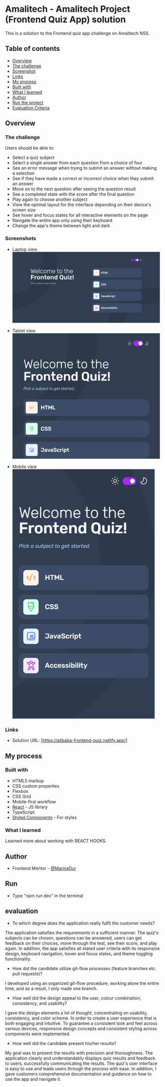 # Amalitech - Amalitech Project (Frontend Quiz App) solution

This is a solution to the Frontend quiz app challenge on Amalitech NSS.
## Table of contents

  - [Overview](#overview)
  - [The challenge](#the-challenge)
  - [Screenshot](#screenshot)
  - [Links](#links)
  - [My process](#my-process)
  - [Built with](#built-with)
  - [What I learned](#what-i-learned)
  - [Author](#author)
  - [Run the project](#run)
  - [Evaluation Criteria](#evaluation)

## Overview

### The challenge

Users should be able to:

- Select a quiz subject
- Select a single answer from each question from a choice of four
- See an error message when trying to submit an answer without making a selection
- See if they have made a correct or incorrect choice when they submit an answer
- Move on to the next question after seeing the question result
- See a completed state with the score after the final question
- Play again to choose another subject
- View the optimal layout for the interface depending on their device's screen size
- See hover and focus states for all interactive elements on the page
- Navigate the entire app only using their keyboard
- Change the app's theme between light and dark

### Screenshots
- Laptop view
![](./public/Screenshot_frontpage.png)

- Tablet view
![](./public/Screenshot-tablet.png)

- Mobile view
![](./public/Screenshot-mobile.png)


### Links

- Solution URL: [https://alibaba-frontend-quiz.netlify.app/]

## My process

### Built with

- HTML5 markup
- CSS custom properties
- Flexbox
- CSS Grid
- Mobile-first workflow
- [React](https://reactjs.org/) - JS library
- TypeScript
- [Styled Components](https://styled-components.com/) - For styles

### What I learned

Learned more about working with REACT HOOKS.

## Author

- Frontend Mentor - [@MarinaDur](https://www.frontendmentor.io/profile/MarinaDur)


## Run

- Type "npm run dev" in the terminal

## evaluation
- To which degree does the application really fulfil the customer needs?

The application satisfies the requirements in a sufficient manner. The quiz's subjects can be chosen, questions can be answered, users can get feedback on their choices, move through the test, see their score, and play again. In addition, the app satisfies all stated user criteria with its responsive design, keyboard navigation, hover and focus states, and theme toggling functionality.

- How did the candidate utilize git-flow processes (feature branches etc. pull requests)?

I developed using an organized git-flow procedure, working alone the entire time, and as a result, I only made one branch.

- How well did the design appeal to the user, colour combination, consistency, and
usability?

I gave the design elements a lot of thought, concentrating on usability, consistency, and color scheme. In order to create a user experience that is both engaging and intuitive. To guarantee a consistent look and feel across various devices, responsive design concepts and consistent styling across components were implemented.

- How well did the candidate present his/her results?

My goal was to present the results with precision and thoroughness. The application clearly and understandably displays quiz results and feedback to users, successfully communicating the results. The quiz's user interface is easy to use and leads users through the process with ease. In addition, I gave customers comprehensive documentation and guidance on how to use the app and navigate it.